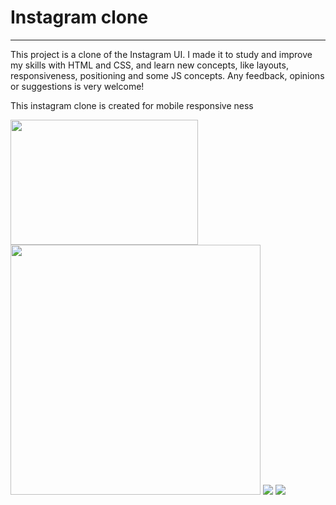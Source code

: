 <html>
<body>

<h1>Instagram clone</h1>
<hr>
<p>This project is a clone of the Instagram UI. I made it to study and improve my skills with HTML and CSS, and learn new concepts, like layouts, responsiveness, positioning and some JS concepts. Any feedback, opinions or suggestions is very welcome!</p>

<p>This instagram clone is created for mobile responsive ness </p>
<div class="image">
<img src="https://github.com/MonikaGade/Instagram/assets/144129444/46fdef9b-d41d-4f42-ab0e-4753f0b59c65"  width="300" height="200" style="object-fit:cover">
<img src="https://github.com/MonikaGade/Instagram/assets/144129444/214e80dc-9aad-4b6a-a732-4aef43098548" width="400" height="400">
<img src="https://github.com/MonikaGade/Instagram/assets/144129444/5a8a4f80-ef1a-49aa-8265-3e504cb6205d">
<img src="https://github.com/MonikaGade/Instagram/assets/144129444/0bf1bcf2-dc07-4b9f-94b3-a5d3bfd07cb3">
</div>
</body>
</html>
